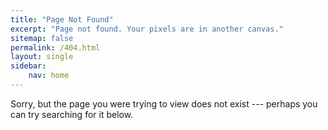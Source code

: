 ```yaml
---
title: "Page Not Found"
excerpt: "Page not found. Your pixels are in another canvas."
sitemap: false
permalink: /404.html
layout: single
sidebar:
    nav: home
---
```


Sorry, but the page you were trying to view does not exist --- perhaps you can try searching for it below.

<script>
  var GOOG_FIXURL_LANG = 'en';
  var GOOG_FIXURL_SITE = '{{ site.url }}'
</script>
<script src="https://linkhelp.clients.google.com/tbproxy/lh/wm/fixurl.js">
</script>
